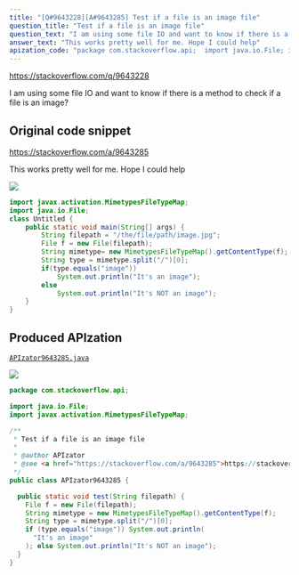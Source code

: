 ```yaml
---
title: "[Q#9643228][A#9643285] Test if a file is an image file"
question_title: "Test if a file is an image file"
question_text: "I am using some file IO and want to know if there is a method to check if a file is an image?"
answer_text: "This works pretty well for me. Hope I could help"
apization_code: "package com.stackoverflow.api;  import java.io.File; import javax.activation.MimetypesFileTypeMap;  /**  * Test if a file is an image file  *  * @author APIzator  * @see <a href=\"https://stackoverflow.com/a/9643285\">https://stackoverflow.com/a/9643285</a>  */ public class APIzator9643285 {    public static void test(String filepath) {     File f = new File(filepath);     String mimetype = new MimetypesFileTypeMap().getContentType(f);     String type = mimetype.split(\"/\")[0];     if (type.equals(\"image\")) System.out.println(       \"It's an image\"     ); else System.out.println(\"It's NOT an image\");   } }"
---
```


https://stackoverflow.com/q/9643228

I am using some file IO and want to know if there is a method to check if a file is an image?



## Original code snippet

https://stackoverflow.com/a/9643285

This works pretty well for me. Hope I could help

<div class="code-logo"><img src="/stackoverflow.png" /></div>

```java
import javax.activation.MimetypesFileTypeMap;
import java.io.File;
class Untitled {
    public static void main(String[] args) {
        String filepath = "/the/file/path/image.jpg";
        File f = new File(filepath);
        String mimetype= new MimetypesFileTypeMap().getContentType(f);
        String type = mimetype.split("/")[0];
        if(type.equals("image"))
            System.out.println("It's an image");
        else 
            System.out.println("It's NOT an image");
    }
}
```

## Produced APIzation

[`APIzator9643285.java`](https://github.com/pasqualesalza/apization-temp-data/raw/master/search/APIzator9643285.java)

<div class="code-logo"><img src="/apizator.png" /></div>

```java
package com.stackoverflow.api;

import java.io.File;
import javax.activation.MimetypesFileTypeMap;

/**
 * Test if a file is an image file
 *
 * @author APIzator
 * @see <a href="https://stackoverflow.com/a/9643285">https://stackoverflow.com/a/9643285</a>
 */
public class APIzator9643285 {

  public static void test(String filepath) {
    File f = new File(filepath);
    String mimetype = new MimetypesFileTypeMap().getContentType(f);
    String type = mimetype.split("/")[0];
    if (type.equals("image")) System.out.println(
      "It's an image"
    ); else System.out.println("It's NOT an image");
  }
}

```